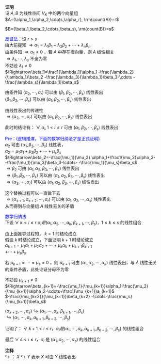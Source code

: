 **证明**    
设 $A,B$ 为线性空间 $V_K$ 中的两个向量组    
 $A=(\alpha_1,\alpha_2,\cdots,\alpha_r),    
\rm{count(A)}=r$     
    
 $B=(\beta_1,\beta_2,\cdots,\beta_s),    
\rm{count(B)}=s$     
    
<font color=blue>反证法</font>：设 $r>s$     
由大前提知 $\Rightarrow\alpha_1=\lambda_1\beta_1    
+\lambda_2\beta_2+\cdots+\lambda_n\beta_n$     
由条件知 $\Rightarrow\alpha_1\neq0$ ，若 $A$ 中存在零向量，则 $A$ 线性相关    
 $\Rightarrow\lambda_1,\cdots,\lambda_s$ 不全为零    
不妨设 $\lambda_1\neq0$     
 $\Rightarrow\beta_1=\frac1{\lambda_1}\alpha_1    
-\frac{\lambda_2}{\lambda_1}\beta_2    
-\frac{\lambda_3}{\lambda_1}\beta_3-\cdots    
-\frac{\lambda_s}{\lambda_1}\beta_s$     
    
由条件知 $(\alpha_2,\cdots,\alpha_r)$ 可以由 $(\beta_1,\beta_2,\cdots,\beta_s)$ 线性表出    
 $(\beta_1,\beta_2,\cdots,\beta_s)$ 可以由 $(\alpha_1,\beta_2,\cdots,\beta_s)$ 线性表出    
    
由线性表出的传递性    
 $\Rightarrow(\alpha_2,\cdots,\alpha_r)$ 可以由 $(\alpha_1,\beta_2,\cdots,\beta_s)$ 线性表出    
    
    
此时的结论有： $\forall\ \alpha_i,1<i\le r$ 可由 $(\alpha_1,\beta_2,\cdots,\beta_s)$ 线性表出    
    
<font color=blue>Pre：(逻辑推演，下面的数学归纳法才是正式证明)</font>    
 $\alpha_2$ 可由 $(\alpha_1,\beta_2,\cdots,\beta_s)$ 线性表，    
 $\alpha_2=\mu_1\alpha_1+\mu_2\beta_2+\cdots    
+\mu_s\beta_s$     
 $\Rightarrow\beta_2=-\frac{\mu_1}{\mu_2}    
\alpha_1+\frac1{\mu_2}\alpha_2-    
-\frac{\mu_1}{\mu_3}\beta_3-\cdots-    
-\frac{\mu_1}{\mu_s}\beta_s$     
 $\Rightarrow\beta_2$ 可由 $(\alpha_1,\alpha_2,\beta_3,\cdots,\beta_s)$ 线性表出    
 $\Rightarrow(\beta_1,\beta_2,\cdots,\beta_s)$ 可以由 $(\alpha_1,\alpha_2,\beta_3,\cdots,\beta_s)$ 线性表出    
 $\Rightarrow(\alpha_3,\cdots,\alpha_r)$ 可以由 $(\alpha_1,\alpha_2,\beta_3,\cdots,\beta_s)$ 线性表出    
    
这个替换过程可以一直做下去    
 $\Rightarrow(\alpha_{s+1},\alpha_{s+2},\cdots,\alpha_r)$ 可以由 $(\alpha_1,\alpha_2,\cdots,\alpha_s)$ 线性表出    
从而得到与向量组 $A$ 线性无关的矛盾    
    
<font color=blue>数学归纳法</font>    
下设 $\forall\ k<i\le r\ \alpha_i是(\alpha_1, \alpha_2,\cdots,\alpha_k,\beta_{k+1},\cdots,\beta_s)，1\le k\le s$ 的线性组合    
    
由上面推导过程知， $k=1$ 时结论成立    
假设 $k$ 时结论成立，下面证明 $k+1$ 时结论成立    
 $\alpha_{k+1}=\mu_1\alpha_1+\mu_2\alpha_2+\cdots+\mu_k\alpha_k+\mu_{k+1}\beta_{k+1}$     
 $+\cdots+\mu_s\beta_s$     
    
若 $\mu_{k+1}=\cdots=\mu_s=0$ ，则 $\alpha_{k+1}$ 可由 $(\alpha_1,\alpha_2,\cdots,\alpha_k)$ 线性表出，与 $A$ 线性无关的条件矛盾，此处论证分母不为零    
    
不妨设 $\mu_{k+1}\neq0$     
 $\Rightarrow\beta_{k+1}=-\frac{\mu_1}{\mu_{k+1}}\alpha_1-\frac{\mu_2}{\mu_{k+1}}\alpha_2-\cdots+\frac1{\mu_{k+1}}a_{k+1}$     
 $-\frac{\mu_{k+2}}{\mu_{k+1}}\beta_{k+2}    
-\cdots-\frac{\mu_s}{\mu_{k+1}}\beta_s$     
    
 $(\alpha_{k+2},\cdots,\alpha_s)\hookrightarrow    
(\alpha_1,\cdots,\alpha_k,\beta_{k+1},\cdots,    
\beta_s)$     
 $\hookrightarrow(\alpha_1,\cdots,\alpha_k,\alpha_{k+1},\beta_{k+2},\cdots,\beta_s)$     
    
证明了： $\forall\ k+1<i\le r，\alpha_i是(\alpha_1,\cdots,\alpha_k,\alpha_{k+1},\beta_{k+2},\cdots,\beta_s)$ 的线性组合    
    
最后 $\forall\ s<i\le r，\alpha_i$ 是 $(\alpha_1,\alpha_2,\cdots,\alpha_s)$ 的线性组合    
    
**注释**    
 $\hookrightarrow$ ： $X\hookrightarrow Y$ 表示 $X$ 可由 $Y$ 线性表出    

